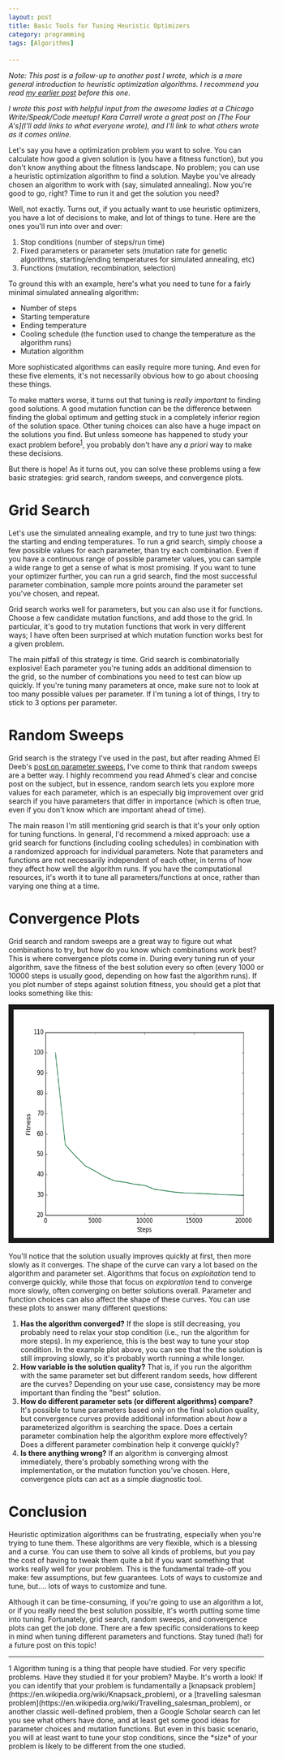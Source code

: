```yaml
---
layout: post
title: Basic Tools for Tuning Heuristic Optimizers
category: programming
tags: [Algorithms]

---
```


*Note: This post is a follow-up to another post I wrote, which is a
 more general introduction to heuristic optimization algorithms. I
 recommend you read
 [my earlier post](http://www.elisander.com/programming/2015/08/04/Heuristic-Search-Algorithms.html)
 before this one.*
 
 *I wrote this post with helpful input from the awesome ladies
  at a Chicago Write/Speak/Code meetup! Kara Carrell wrote a great
  post on [The Four A's](I'll add links to what
  everyone wrote), and I'll link to what others wrote as it
  comes online.*

Let's say you have a optimization problem you want to solve. You can
calculate how good a given solution is (you have a fitness function),
but you don't know anything about the fitness landscape. No problem;
you can use a heuristic optimization algorithm to find a
solution. Maybe you've already chosen an algorithm to work with (say,
simulated annealing). Now you're good to go, right? Time to run it and
get the solution you need?

Well, not exactly. Turns out, if you actually want to use heuristic
optimizers, you have a lot of decisions to make, and lot of things to
tune. Here are the ones you'll run into over and over: 

1. Stop conditions (number of steps/run time)
2. Fixed parameters or parameter sets (mutation rate for genetic
   algorithms, starting/ending temperatures for simulated annealing, etc)
3. Functions (mutation, recombination, selection)

To ground this with an example, here's what you need to tune for a
fairly minimal simulated annealing algorithm:

- Number of steps
- Starting temperature
- Ending temperature
- Cooling schedule (the function used to change the temperature as the
  algorithm runs)
- Mutation algorithm

More sophisticated algorithms can easily require more tuning. And even
for these five elements, it's not necessarily obvious how to
go about choosing these things.

To make matters worse, it turns out that tuning is *really important* to finding good
solutions. A good mutation function can be the difference between
finding the global optimum and getting stuck in a completely inferior
region of the solution space. Other tuning choices can also have
a huge impact on the solutions you find. But unless someone has
happened to study your exact problem before<sup>[1](#footnote1)</sup>,
you probably don't have any *a priori* way to make these decisions. 

But there is hope! As it turns out, you can solve these problems using
a few basic strategies: grid search, random sweeps, and convergence plots. 

# Grid Search
Let's use the simulated annealing example, and try to tune just two
things: the starting and ending temperatures. To run a grid search,
simply choose a few possible values for each parameter, than try each
combination. Even if you have a continuous range of possible parameter
values, you can sample a wide range to get a sense of what is most
promising. If you want to tune your optimizer further, you can run
a grid search, find the most successful parameter combination, sample
more points around the parameter set you've chosen, and repeat.

Grid search works well for parameters, but you can also use it for
functions. Choose a few candidate mutation functions, and add those to
the grid. In particular, it's good to try mutation functions that work
in very different ways; I have often been surprised at which mutation
function works best for a given problem.

The main pitfall of this strategy is time. Grid search is
combinatorially explosive! Each parameter you're tuning adds an
additional dimension to the grid, so the number of combinations you
need to test can blow up quickly. If you're tuning many parameters at
once, make sure not to look at too many possible values per
parameter. If I'm tuning a lot of things, I try to stick to 3 options
per parameter.

# Random Sweeps
Grid search is the strategy I've used in the past, but after reading
Ahmed El Deeb's [post on parameter sweeps](https://medium.com/rants-on-machine-learning/smarter-parameter-sweeps-or-why-grid-search-is-plain-stupid-c17d97a0e881#.wvt8k0fee),
I've come to think that random sweeps are a better way. I highly recommend
you read Ahmed's clear and concise post on the subject, but in
essence, random search lets you explore more values for each
parameter, which is an especially big improvement over grid search if
you have parameters that differ in importance (which is
often true, even if you don't know which are important ahead of time).

The main reason I'm still mentioning grid search is that it's your
only option for tuning functions. In general, I'd recommend a mixed
approach: use a grid search for functions (including cooling
schedules) in combination with a randomized approach for individual
parameters. Note that parameters and functions are not necessarily
independent of each other, in terms of how they affect how well the
algorithm runs. If you have the computational resources, it's worth it
to tune all parameters/functions at once, rather than varying one
thing at a time.

# Convergence Plots
Grid search and random sweeps are a great way to figure out what
combinations to try, but how do you know which combinations work best?
This is where convergence plots come in. During every tuning run of
your algorithm, save the fitness of the best solution every so often
(every 1000 or 10000 steps is usually good, depending on how fast the
algorithm runs). If you plot number of steps against solution fitness,
you should get a plot that looks something like this:

<img src="/img/MC3-long.png" alt="MC3 Convergence Plot" width="600" height="450" border="10"/>

You'll notice that the solution usually improves quickly at first,
then more slowly as it converges. The shape of the curve can vary a
lot based on the algorithm and parameter set. Algorithms that focus on
*exploitation* tend to converge quickly, while those that focus on
*exploration* tend to converge more slowly, often converging on better
solutions overall. Parameter and function choices can also affect the
shape of these curves. You can use these plots to answer many different
questions:

1. **Has the algorithm converged?** If the slope is still decreasing,
   you probably need to relax your stop condition (i.e., run the
   algorithm for more steps). In my experience, this is the best way
   to tune your stop condition. In the example plot above, you can see
   that the the solution is still improving slowly, so it's probably
   worth running a while longer.
2. **How variable is the solution quality?** That is, if you run the
   algorithm with the same parameter set but different random seeds,
   how different are the curves? Depending on your use case,
   consistency may be more important than finding the "best" solution. 
3. **How do different parameter sets (or different algorithms)
   compare?** It's possible to tune parameters based only on the final
   solution quality, but convergence curves provide additional
   information about *how* a parameterized algorithm is searching the
   space. Does a certain parameter combination help the algorithm
   explore more effectively? Does a different parameter combination help
   it converge quickly?
4. **Is there anything wrong?** If an algorithm is converging almost
   immediately, there's probably something wrong with the
   implementation, or the mutation function you've chosen. Here,
   convergence plots can act as a simple diagnostic tool.

# Conclusion

Heuristic optimization algorithms can be frustrating,
especially when you're trying to tune them. These algorithms are very
flexible, which is a blessing and a curse. You can use them to solve
all kinds of problems, but you pay the cost of having to tweak them
quite a bit if you want something that works really well for your
problem. This is the fundamental trade-off you make: few assumptions,
but few guarantees. Lots of ways to customize and tune,
but.... lots of ways to customize and tune.

Although it can be time-consuming, if you're going to use an algorithm
a lot, or if you really need the best solution possible, it's worth
putting some time into tuning. Fortunately, grid search, random
sweeps, and convergence plots can get the job done. There are a few
specific considerations to keep in mind when tuning different
parameters and functions. Stay tuned (ha!) for a future post on this
topic!


<hr>
<a name="footnote1">1</a> Algorithm tuning is a thing that people have
studied. For very specific problems. Have they studied it for your
problem? Maybe. It's worth a look! If you can identify that your
problem is fundamentally a
[knapsack problem](https://en.wikipedia.org/wiki/Knapsack_problem), or
a 
[travelling salesman problem](https://en.wikipedia.org/wiki/Travelling_salesman_problem),
or another classic well-defined
problem, then a Google Scholar search can let you see what others have
done, and at least get some good ideas for parameter choices and
mutation functions. But even in this basic scenario, you will at least
want to tune your stop conditions, since the *size* of your problem is
likely to be different from the one studied.
